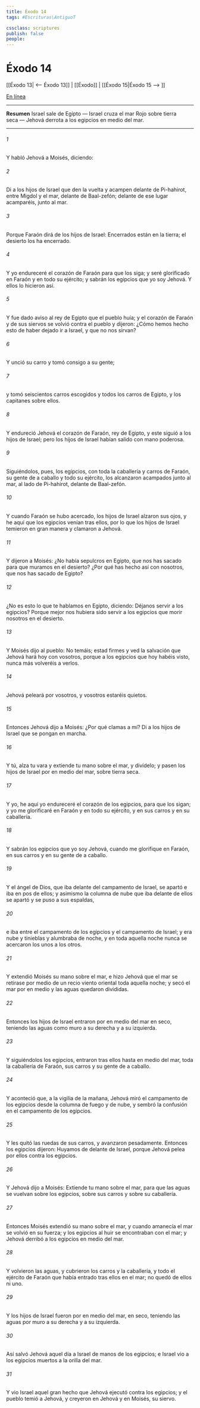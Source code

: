 ```yaml
---
title: Éxodo 14
tags: #Escrituras\AntiguoT

cssclass: scriptures
publish: false
people:
---
```


# Éxodo 14
[[Éxodo 13| <-- Éxodo 13]] | [[Éxodo]] | [[Éxodo 15|Éxodo 15 --> ]]

[En línea](https://churchofjesuschrist.org/study/scriptures/ot/ex/14?lang=spa)

---
__Resumen__
Israel sale de Egipto — Israel cruza el mar Rojo sobre tierra seca — Jehová derrota a los egipcios en medio del mar.

---
###### 1 
Y habló Jehová a Moisés, diciendo:

###### 2 
Di a los hijos de Israel que den la vuelta y acampen delante de Pi-hahirot, entre Migdol y el mar, delante de Baal-zefón; delante de ese lugar acamparéis, junto al mar.

###### 3 
Porque Faraón dirá de los hijos de Israel: Encerrados están en la tierra; el desierto los ha encerrado.

###### 4 
Y yo endureceré el corazón de Faraón para que los siga; y seré glorificado en Faraón y en todo su ejército; y sabrán los egipcios que yo soy Jehová. Y ellos lo hicieron así.

###### 5 
Y fue dado aviso al rey de Egipto que el pueblo huía; y el corazón de Faraón y de sus siervos se volvió contra el pueblo y dijeron: ¿Cómo hemos hecho esto de haber dejado ir a Israel, y que no nos sirvan?

###### 6 
Y unció su carro y tomó consigo a su gente;

###### 7 
y tomó seiscientos carros escogidos y todos los carros de Egipto, y los capitanes sobre ellos.

###### 8 
Y endureció Jehová el corazón de Faraón, rey de Egipto, y este siguió a los hijos de Israel; pero los hijos de Israel habían salido con mano poderosa.

###### 9 
Siguiéndolos, pues, los egipcios, con toda la caballería y carros de Faraón, su gente de a caballo y todo su ejército, los alcanzaron acampados junto al mar, al lado de Pi-hahirot, delante de Baal-zefón.

###### 10 
Y cuando Faraón se hubo acercado, los hijos de Israel alzaron sus ojos, y he aquí que los egipcios venían tras ellos, por lo que los hijos de Israel temieron en gran manera y clamaron a Jehová.

###### 11 
Y dijeron a Moisés: ¿No había sepulcros en Egipto, que nos has sacado para que muramos en el desierto? ¿Por qué has hecho así con nosotros, que nos has sacado de Egipto?

###### 12 
¿No es esto lo que te hablamos en Egipto, diciendo: Déjanos servir a los egipcios? Porque mejor nos hubiera sido servir a los egipcios que morir nosotros en el desierto.

###### 13 
Y Moisés dijo al pueblo: No temáis; estad firmes y ved la salvación que Jehová hará hoy con vosotros, porque a los egipcios que hoy habéis visto, nunca más volveréis a verlos.

###### 14 
Jehová peleará por vosotros, y vosotros estaréis quietos.

###### 15 
Entonces Jehová dijo a Moisés: ¿Por qué clamas a mí? Di a los hijos de Israel que se pongan en marcha.

###### 16 
Y tú, alza tu vara y extiende tu mano sobre el mar, y divídelo; y pasen los hijos de Israel por en medio del mar, sobre tierra seca.

###### 17 
Y yo, he aquí yo endureceré el corazón de los egipcios, para que los sigan; y yo me glorificaré en Faraón y en todo su ejército, y en sus carros y en su caballería.

###### 18 
Y sabrán los egipcios que yo soy Jehová, cuando me glorifique en Faraón, en sus carros y en su gente de a caballo.

###### 19 
Y el ángel de Dios, que iba delante del campamento de Israel, se apartó e iba en pos de ellos; y asimismo la columna de nube que iba delante de ellos se apartó y se puso a sus espaldas,

###### 20 
e iba entre el campamento de los egipcios y el campamento de Israel; y era nube y tinieblas  y alumbraba  de noche, y en toda aquella noche nunca se acercaron los unos a los otros.

###### 21 
Y extendió Moisés su mano sobre el mar, e hizo Jehová que el mar se retirase por medio de un recio viento oriental toda aquella noche; y secó el mar por en medio y las aguas quedaron divididas.

###### 22 
Entonces los hijos de Israel entraron por en medio del mar en seco, teniendo las aguas como muro a su derecha y a su izquierda.

###### 23 
Y siguiéndolos los egipcios, entraron tras ellos hasta en medio del mar, toda la caballería de Faraón, sus carros y su gente de a caballo.

###### 24 
Y aconteció que, a la vigilia de la mañana, Jehová miró el campamento de los egipcios desde la columna de fuego y de nube, y sembró la confusión en el campamento de los egipcios.

###### 25 
Y les quitó las ruedas de sus carros, y avanzaron pesadamente. Entonces los egipcios dijeron: Huyamos de delante de Israel, porque Jehová pelea por ellos contra los egipcios.

###### 26 
Y Jehová dijo a Moisés: Extiende tu mano sobre el mar, para que las aguas se vuelvan sobre los egipcios, sobre sus carros y sobre su caballería.

###### 27 
Entonces Moisés extendió su mano sobre el mar, y cuando amanecía el mar se volvió en su fuerza; y los egipcios al huir se encontraban con el mar; y Jehová derribó a los egipcios en medio del mar.

###### 28 
Y volvieron las aguas, y cubrieron los carros y la caballería, y todo el ejército de Faraón que había entrado tras ellos en el mar; no quedó de ellos ni uno.

###### 29 
Y los hijos de Israel fueron por en medio del mar, en seco, teniendo las aguas por muro a su derecha y a su izquierda.

###### 30 
Así salvó Jehová aquel día a Israel de manos de los egipcios; e Israel vio a los egipcios muertos a la orilla del mar.

###### 31 
Y vio Israel aquel gran hecho que Jehová ejecutó contra los egipcios; y el pueblo temió a Jehová, y creyeron en Jehová y en Moisés, su siervo.

